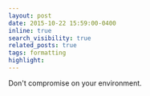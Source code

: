 ```yaml
---
layout: post
date: 2015-10-22 15:59:00-0400
inline: true
search_visibility: true
related_posts: true
tags: formatting
highlight:
---
```


Don't compromise on your environment.

